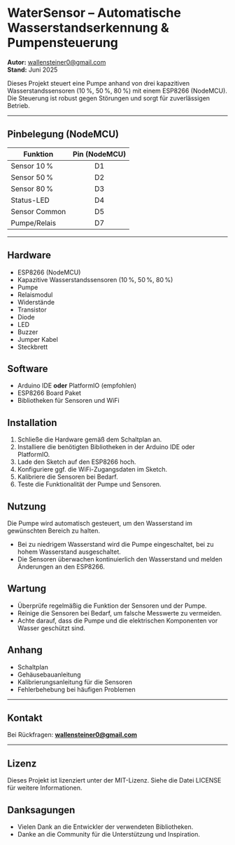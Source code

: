 # WaterSensor – Automatische Wasserstandserkennung & Pumpensteuerung

**Autor:** wallensteiner0@gmail.com  
**Stand:** Juni 2025

Dieses Projekt steuert eine Pumpe anhand von drei kapazitiven Wasserstandssensoren (10 %, 50 %, 80 %) mit einem ESP8266 (NodeMCU). Die Steuerung ist robust gegen Störungen und sorgt für zuverlässigen Betrieb.

---

## Pinbelegung (NodeMCU)

| Funktion         | Pin (NodeMCU) |
|------------------|:-------------:|
| Sensor 10 %      | D1            |
| Sensor 50 %      | D2            |
| Sensor 80 %      | D3            |
| Status-LED       | D4            |
| Sensor Common    | D5            |
| Pumpe/Relais     | D7            |

---

## Hardware

- ESP8266 (NodeMCU)
- Kapazitive Wasserstandssensoren (10 %, 50 %, 80 %)
- Pumpe
- Relaismodul
- Widerstände
- Transistor
- Diode
- LED
- Buzzer
- Jumper Kabel
- Steckbrett

## Software

- Arduino IDE **oder** PlatformIO (empfohlen)
- ESP8266 Board Paket
- Bibliotheken für Sensoren und WiFi

## Installation

1. Schließe die Hardware gemäß dem Schaltplan an.
2. Installiere die benötigten Bibliotheken in der Arduino IDE oder PlatformIO.
3. Lade den Sketch auf den ESP8266 hoch.
4. Konfiguriere ggf. die WiFi-Zugangsdaten im Sketch.
5. Kalibriere die Sensoren bei Bedarf.
6. Teste die Funktionalität der Pumpe und Sensoren.

## Nutzung

Die Pumpe wird automatisch gesteuert, um den Wasserstand im gewünschten Bereich zu halten.  
- Bei zu niedrigem Wasserstand wird die Pumpe eingeschaltet, bei zu hohem Wasserstand ausgeschaltet.  
- Die Sensoren überwachen kontinuierlich den Wasserstand und melden Änderungen an den ESP8266.

## Wartung

- Überprüfe regelmäßig die Funktion der Sensoren und der Pumpe.
- Reinige die Sensoren bei Bedarf, um falsche Messwerte zu vermeiden.
- Achte darauf, dass die Pumpe und die elektrischen Komponenten vor Wasser geschützt sind.

## Anhang

- Schaltplan
- Gehäusebauanleitung
- Kalibrierungsanleitung für die Sensoren
- Fehlerbehebung bei häufigen Problemen

---

## Kontakt

Bei Rückfragen: **wallensteiner0@gmail.com**

---

## Lizenz

Dieses Projekt ist lizenziert unter der MIT-Lizenz. Siehe die Datei LICENSE für weitere Informationen.

## Danksagungen

- Vielen Dank an die Entwickler der verwendeten Bibliotheken.
- Danke an die Community für die Unterstützung und Inspiration.